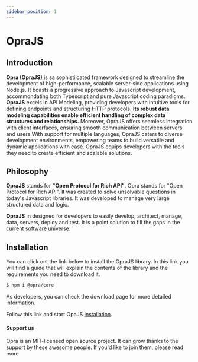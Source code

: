 ```yaml
---
sidebar_position: 1
---
```


# OpraJS

## Introduction

**Opra (OpraJS)** is sa sophistiicated framework designed to streamline the development of high-performance, scalable server-side applications using Node.js. It boasts a progressive approach to Javascript development, accommondating both Typescript and pure Javascript coding paradigms. **OpraJS** excels in API Modeling, providing developers with intuitive tools for defining endpoints and structuring HTTP protocols. **Its robust data modeling capabilities enable efficient handling of complex data structures and relationships.** Moreover, OpraJS offers seamless integration with client interfaces, ensuring smooth communication between servers and users.With support for multiple languages, OpraJS caters to diverse development environments, empowering teams to build versatile and dynamic applications with ease. OpraJS equips developers with the tools they need to create efficient and scalable solutions.

## Philosophy

**OpraJS** stands for **"Open Protocol for Rich API"**. Opra stands for "Open Protocol for Rich API". It was created to solve unsolvable questions in today's Javascript libraries. It was developed to manage very large structured data and logic.

**OpraJS** in designed for developers to easily develop, architect, manage, data, servers, deploy and test. It is a point solution to fill the gaps in the current software universe.

## Installation

You can click ont the link below to install the OpraJS library. In this link you will find a guide that will explain the contents of the library and the requirements you need to download it.

```bash
$ npm i @opra/core
```

As developers, you can check the download page for more detailed information.

Follow this link and start OpaJS [Installation](./Installation.md).

#### Support us

Opra is an MIT-licensed open source project. It can grow thanks to the support by these awesome people. If you'd like to join them, please read more 